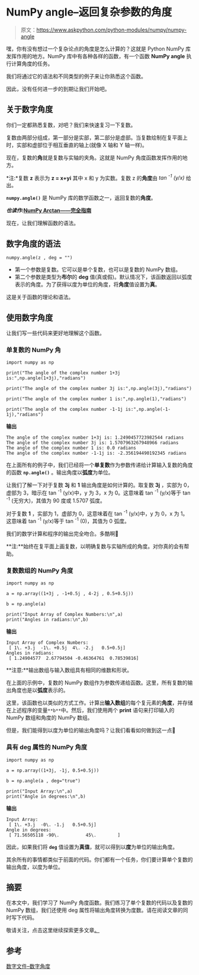 # NumPy angle–返回复杂参数的角度

> 原文：<https://www.askpython.com/python-modules/numpy/numpy-angle>

嘿，你有没有想过一个复杂论点的角度是怎么计算的？这就是 Python NumPy 库发挥作用的地方。NumPy 库中有各种各样的函数，有一个函数 **NumPy angle** 执行计算角度的任务。

我们将通过它的语法和不同类型的例子来让你熟悉这个函数。

因此，没有任何进一步的到期让我们开始吧。

## 关于数字角度

你们一定都熟悉复数，对吧？我们来快速复习一下复数。

复数由两部分组成，第一部分是实部，第二部分是虚部。当复数绘制在复平面上时，实部和虚部位于相互垂直的轴上(就像 X 轴和 Y 轴一样)。

现在，复数的**角**就是复数与实轴的夹角。这就是 NumPy 角度函数发挥作用的地方。

*注:*复数 **z** 表示为 **z = x+yi** 其中 x 和 y 为实数。复数 z 的**角度**由 *tan <sup>-1</sup> (y/x)* 给出。

**`numpy.angle()`** 是 NumPy 库的数学函数之一，返回复数的**角度**。

***也读作:*[NumPy Arctan——完全指南](https://www.askpython.com/python-modules/numpy/numpy-arctan)**

现在，让我们理解函数的语法。

## 数字角度的语法

```
numpy.angle(z , deg = "")

```

*   第一个参数是复数。它可以是单个复数，也可以是复数的 NumPy 数组。
*   第二个参数是类型为**布尔**的 **deg** 值(真或假)。默认情况下，该函数返回以弧度表示的角度。为了获得以度为单位的角度，将**角度**值设置为**真**。

这是关于函数的理论和语法。

## 使用数字角度

让我们写一些代码来更好地理解这个函数。

### 单复数的 NumPy 角

```
import numpy as np

print("The angle of the complex number 1+3j is:",np.angle(1+3j),"radians")

print("The angle of the complex number 3j is:",np.angle(3j),"radians")

print("The angle of the complex number 1 is:",np.angle(1),"radians")

print("The angle of the complex number -1-1j is:",np.angle(-1-1j),"radians")

```

**输出**

```
The angle of the complex number 1+3j is: 1.2490457723982544 radians
The angle of the complex number 3j is: 1.5707963267948966 radians
The angle of the complex number 1 is: 0.0 radians
The angle of the complex number -1-1j is: -2.356194490192345 radians

```

在上面所有的例子中，我们已经将一个**单复数**作为参数传递给计算输入复数的角度的函数 **`np.angle()`** 。输出角度以**弧度**为单位。

让我们了解一下对于复数 **3j** 和 **1** 输出角度是如何计算的。取复数 **3j** ，实部为 0，虚部为 3，暗示在 tan <sup>-1</sup> (y/x)中，y 为 3，x 为 0。这意味着 tan <sup>-1</sup> (y/x)等于 tan <sup>-1</sup> (无穷大)，其值为 90 度或 1.5707 弧度。

对于复数 **1** ，实部为 1，虚部为 0，这意味着在 tan <sup>-1</sup> (y/x)中，y 为 0，x 为 1。这意味着 tan <sup>-1</sup> (y/x)等于 tan <sup>-1</sup> (0)，其值为 0 弧度。

我们的数学计算和程序的输出完全吻合。多酷啊🙂

**注:**始终在复平面上画复数，以明确复数与实轴所成的角度。对你真的会有帮助。

### 复数数组的 NumPy 角度

```
import numpy as np

a = np.array((1+3j , -1+0.5j , 4-2j , 0.5+0.5j))

b = np.angle(a)

print("Input Array of Complex Numbers:\n",a)
print("Angles in radians:\n",b)

```

**输出**

```
Input Array of Complex Numbers:
 [ 1\. +3.j  -1\. +0.5j  4\. -2.j   0.5+0.5j]
Angles in radians:
 [ 1.24904577  2.67794504 -0.46364761  0.78539816]

```

**注意:**输出数组与输入数组具有相同的维数和形状。

在上面的示例中，复数的 NumPy 数组作为参数传递给函数。这里，所有复数的输出角度也是以**弧度**表示的。

这里，该函数也以类似的方式工作。计算出**输入数组**的每个复元素的**角度**，并存储在上述程序的变量`**b**`中。然后，我们使用两个 **print** 语句来打印输入的 NumPy 数组和角度的 NumPy 数组。

但是，我们能得到以度为单位的输出角度吗？让我们看看如何做到这一点🙂

### 具有 deg 属性的 NumPy 角度

```
import numpy as np

a = np.array((1+3j, -1j, 0.5+0.5j))

b = np.angle(a , deg="true")

print("Input Array:\n",a)
print("Angle in degrees:\n",b)

```

**输出**

```
Input Array:
 [ 1\. +3.j  -0\. -1.j   0.5+0.5j]
Angle in degrees:
 [ 71.56505118 -90\.          45\.        ]

```

因此，如果我们将 **`deg`** 值设置为**真值**，就可以得到以**度**为单位的输出角度。

其余所有的事情都类似于前面的代码。你们都有一个任务，你们要计算单个复数的输出角度，以度为单位。

## 摘要

在本文中，我们学习了 NumPy 角度函数。我们练习了单个复数的代码以及复数的 NumPy 数组，我们还使用 deg 属性将输出角度转换为度数。请在阅读文章的同时写下代码。

敬请关注，点击这里继续探索更多文章[。](https://www.askpython.com/)

## 参考

[数字文件–数字角度](https://numpy.org/doc/stable/reference/generated/numpy.angle.html)